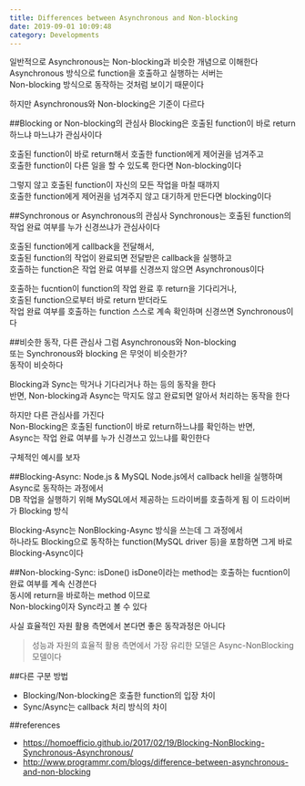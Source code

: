 ```yaml
---
title: Differences between Asynchronous and Non-blocking
date: 2019-09-01 10:09:48
category: Developments
---
```


일반적으로 Asynchronous는 Non-blocking과 비슷한 개념으로 이해한다
Asynchronous 방식으로 function을 호출하고 실행하는 서버는  
Non-blocking 방식으로 동작하는 것처럼 보이기 때문이다

하지만 Asynchronous와 Non-blocking은 기준이 다르다

##Blocking or Non-blocking의 관심사
Blocking은 호출된 function이 바로 return 하느냐 마느냐가 관심사이다

호출된 function이 바로 return해서 호출한 function에게 제어권을 넘겨주고  
호출한 function이 다른 일을 할 수 있도록 한다면 Non-blocking이다

그렇지 않고 호출된 function이 자신의 모든 작업을 마칠 때까지  
호출한 function에게 제어권을 넘겨주지 않고 대기하게 만든다면 blocking이다

##Synchronous or Asynchronous의 관심사
Synchronous는 호출된 function의 작업 완료 여부를 누가 신경쓰냐가 관심사이다

호출된 function에게 callback을 전달해서,  
호출된 function의 작업이 완료되면 전달받은 callback을 실행하고  
호출하는 function은 작업 완료 여부를 신경쓰지 않으면 Asynchronous이다

호출하는 fucntion이 function의 작업 완료 후 return을 기다리거나,  
호출된 function으로부터 바로 return 받더라도  
작업 완료 여부를 호출하는 function 스스로 계속 확인하며 신경쓰면 Synchronous이다

##비슷한 동작, 다른 관심사
그럼 Asynchronous와 Non-blocking  
또는 Synchronous와 blocking 은 무엇이 비슷한가?  
동작이 비슷하다

Blocking과 Sync는 막거나 기다리거나 하는 등의 동작을 한다  
반면, Non-blocking과 Async는 막지도 않고 완료되면 알아서 처리하는 동작을 한다

하지만 다른 관심사를 가진다  
Non-Blocking은 호출된 function이 바로 return하느냐를 확인하는 반면,  
Async는 작업 완료 여부를 누가 신경쓰고 있느냐를 확인한다

구체적인 예시를 보자

##Blocking-Async: Node.js & MySQL
Node.js에서 callback hell을 실행하며 Async로 동작하는 과정에서  
DB 작업을 실행하기 위해 MySQL에서 제공하는 드라이버를 호출하게 됨
이 드라이버가 Blocking 방식

Blocking-Async는 NonBlocking-Async 방식을 쓰는데 그 과정에서  
하나라도 Blocking으로 동작하는 function(MySQL driver 등)을 포함하면
그게 바로 Blocking-Async이다

##Non-blocking-Sync: isDone()
isDone이라는 method는 호출하는 fucntion이 완료 여부를 계속 신경쓴다  
동시에 return을 바로하는 method 이므로  
Non-blocking이자 Sync라고 볼 수 있다

사실 효율적인 자원 활용 측면에서 본다면 좋은 동작과정은 아니다

> 성능과 자원의 효율적 활용 측면에서 가장 유리한 모델은 Async-NonBlocking 모델이다

##다른 구분 방법

- Blocking/Non-blocking은 호출한 function의 입장 차이
- Sync/Async는 callback 처리 방식의 차이

##references

- https://homoefficio.github.io/2017/02/19/Blocking-NonBlocking-Synchronous-Asynchronous/
- http://www.programmr.com/blogs/difference-between-asynchronous-and-non-blocking
